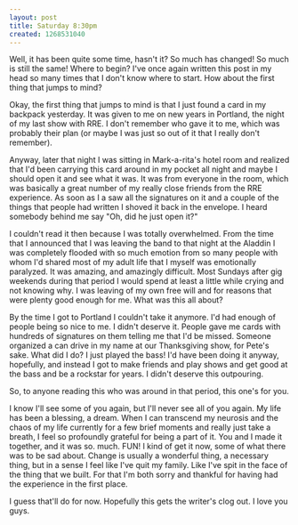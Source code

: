 ```yaml
--- 
layout: post
title: Saturday 8:30pm
created: 1268531040
---
```

<p>Well, it has been quite some time, hasn't it?  So much has changed!  So much is still the same!  Where to begin?  I've once again written this post in my head so many times that I don't know where to start.  How about the first thing that jumps to mind?</p>

Okay, the first thing that jumps to mind is that I just found a card in my backpack yesterday.  It was given to me on new years in Portland, the night of my last show with RRE.  I don't remember who gave it to me, which was probably their plan (or maybe I was just so out of it that I really don't remember).
	
Anyway, later that night I was sitting in Mark-a-rita's hotel room and realized that I'd been carrying this card around in my pocket all night and maybe I should open it and see what it was.  It was from everyone in the room, which was basically a great number of my really close friends from the RRE experience.  As soon as I a saw all the signatures on it and a couple of the things that people had written I shoved it back in the envelope.  I heard somebody behind me say "Oh, did he just open it?"

<p>I couldn't read it then because I was totally overwhelmed.  From the time that I announced that I was leaving the band to that night at the Aladdin I was completely flooded with so much emotion from so many people with whom I'd shared most of my adult life that I myself was emotionally paralyzed.  It was amazing, and amazingly difficult.  Most Sundays after gig weekends during that period I would spend at least a little while crying and not knowing why.  I was leaving of my own free will and for reasons that were plenty good enough for me.  What was this all about?</p>

<p>By the time I got to Portland I couldn't take it anymore.  I'd had enough of people being so nice to me.  I didn't deserve it.  People gave me cards with hundreds of signatures on them telling me that I'd be missed.  Someone organized a can drive in my name at our Thanksgiving show, for Pete's sake.  What did I do?  I just played the bass!  I'd have been doing it anyway, hopefully, and instead I got to make friends and play shows and get good at the bass and be a rockstar for years.  I didn't deserve this outpouring.</p>

<p>So, to anyone reading this who was around in that period, this one's for you.</p>

<p>I know I'll see some of you again, but I'll never see all of you again.  My life has been a blessing, a dream.  When I can transcend my neurosis and the chaos of my life currently for a few brief moments and really just take a breath, I feel so profoundly grateful for being a part of it.  You and I made it together, and it was so. much. FUN!  I kind of get it now, some of what there was to be sad about.  Change is usually a wonderful thing, a necessary thing, but in a sense I feel like I've quit my family.  Like I've spit in the face of the thing that we built.  For that I'm both sorry and thankful for having had the experience in the first place.</p>

<p>I guess that'll do for now.  Hopefully this gets the writer's clog out.  I love you guys.</p>
